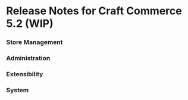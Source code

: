 # Release Notes for Craft Commerce 5.2 (WIP)

### Store Management

### Administration

### Extensibility

### System
